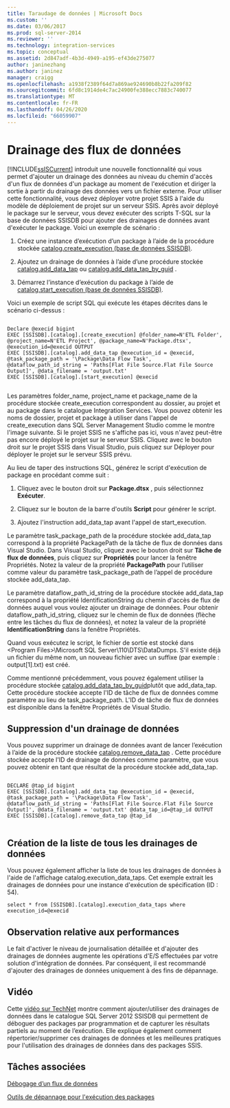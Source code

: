 ```yaml
---
title: Taraudage de données | Microsoft Docs
ms.custom: ''
ms.date: 03/06/2017
ms.prod: sql-server-2014
ms.reviewer: ''
ms.technology: integration-services
ms.topic: conceptual
ms.assetid: 2d847adf-4b3d-4949-a195-ef43de275077
author: janinezhang
ms.author: janinez
manager: craigg
ms.openlocfilehash: a1938f2389f64d7a869ae924690b8b22fa209f82
ms.sourcegitcommit: 6fd8c1914de4c7ac24900fe388ecc7883c740077
ms.translationtype: MT
ms.contentlocale: fr-FR
ms.lasthandoff: 04/26/2020
ms.locfileid: "66059907"
---
```

# <a name="data-flow-taps"></a>Drainage des flux de données
  [!INCLUDE[ssISCurrent](../includes/ssiscurrent-md.md)] introduit une nouvelle fonctionnalité qui vous permet d'ajouter un drainage des données au niveau du chemin d'accès d'un flux de données d'un package au moment de l'exécution et diriger la sortie à partir du drainage des données vers un fichier externe. Pour utiliser cette fonctionnalité, vous devez déployer votre projet SSIS à l'aide du modèle de déploiement de projet sur un serveur SSIS. Après avoir déployé le package sur le serveur, vous devez exécuter des scripts T-SQL sur la base de données SSISDB pour ajouter des drainages de données avant d'exécuter le package. Voici un exemple de scénario :  
  
1.  Créez une instance d’exécution d’un package à l’aide de la procédure stockée [catalog.create_execution &#40;base de données SSISDB&#41;](/sql/integration-services/system-stored-procedures/catalog-create-execution-ssisdb-database).  
  
2.  Ajoutez un drainage de données à l’aide d’une procédure stockée [catalog.add_data_tap](/sql/integration-services/system-stored-procedures/catalog-add-data-tap) ou [catalog.add_data_tap_by_guid](/sql/integration-services/system-stored-procedures/catalog-add-data-tap-by-guid) .  
  
3.  Démarrez l’instance d’exécution du package à l’aide de [catalog.start_execution &#40;base de données SSISDB&#41;](/sql/integration-services/system-stored-procedures/catalog-start-execution-ssisdb-database).  
  
 Voici un exemple de script SQL qui exécute les étapes décrites dans le scénario ci-dessus :  
  
```  
  
Declare @execid bigint  
EXEC [SSISDB].[catalog].[create_execution] @folder_name=N'ETL Folder', @project_name=N'ETL Project', @package_name=N'Package.dtsx', @execution_id=@execid OUTPUT  
EXEC [SSISDB].[catalog].add_data_tap @execution_id = @execid, @task_package_path = '\Package\Data Flow Task', @dataflow_path_id_string = 'Paths[Flat File Source.Flat File Source Output]', @data_filename = 'output.txt'  
EXEC [SSISDB].[catalog].[start_execution] @execid  
  
```  
  
 Les paramètres folder_name, project_name et package_name de la procédure stockée create_execution correspondent au dossier, au projet et au package dans le catalogue Integration Services. Vous pouvez obtenir les noms de dossier, projet et package à utiliser dans l'appel de create_execution dans SQL Server Management Studio comme le montre l'image suivante. Si le projet SSIS ne s'affiche pas ici, vous n'avez peut-être pas encore déployé le projet sur le serveur SSIS. Cliquez avec le bouton droit sur le projet SSIS dans Visual Studio, puis cliquez sur Déployer pour déployer le projet sur le serveur SSIS prévu.  
  
 Au lieu de taper des instructions SQL, générez le script d'exécution de package en procédant comme suit :  
  
1.  Cliquez avec le bouton droit sur **Package.dtsx** , puis sélectionnez **Exécuter**.  
  
2.  Cliquez sur le bouton de la barre d'outils **Script** pour générer le script.  
  
3.  Ajoutez l'instruction add_data_tap avant l'appel de start_execution.  
  
 Le paramètre task_package_path de la procédure stockée add_data_tap correspond à la propriété PackagePath de la tâche de flux de données dans Visual Studio. Dans Visual Studio, cliquez avec le bouton droit sur **Tâche de flux de données**, puis cliquez sur **Propriétés** pour lancer la fenêtre Propriétés.  Notez la valeur de la propriété **PackagePath** pour l’utiliser comme valeur du paramètre task_package_path de l’appel de procédure stockée add_data_tap.  
  
 Le paramètre dataflow_path_id_string de la procédure stockée add_data_tap correspond à la propriété IdentificationString du chemin d'accès de flux de données auquel vous voulez ajouter un drainage de données. Pour obtenir dataflow_path_id_string, cliquez sur le chemin de flux de données (flèche entre les tâches du flux de données), et notez la valeur de la propriété **IdentificationString** dans la fenêtre Propriétés.  
  
 Quand vous exécutez le script, le fichier de sortie est stocké dans \<Program Files>\Microsoft SQL Server\110\DTS\DataDumps. S'il existe déjà un fichier du même nom, un nouveau fichier avec un suffixe (par exemple : output[1].txt) est créé.  
  
 Comme mentionné précédemment, vous pouvez également utiliser la procédure stockée [catalog.add_data_tap_by_guid](/sql/integration-services/system-stored-procedures/catalog-add-data-tap-by-guid)plutôt que add_data_tap. Cette procédure stockée accepte l'ID de tâche de flux de données comme paramètre au lieu de task_package_path. L'ID de tâche de flux de données est disponible dans la fenêtre Propriétés de Visual Studio.  
  
## <a name="removing-a-data-tap"></a>Suppression d'un drainage de données  
 Vous pouvez supprimer un drainage de données avant de lancer l’exécution à l’aide de la procédure stockée [catalog.remove_data_tap](/sql/integration-services/system-stored-procedures/catalog-remove-data-tap) . Cette procédure stockée accepte l'ID de drainage de données comme paramètre, que vous pouvez obtenir en tant que résultat de la procédure stockée add_data_tap.  
  
```  
  
DECLARE @tap_id bigint  
EXEC [SSISDB].[catalog].add_data_tap @execution_id = @execid, @task_package_path = '\Package\Data Flow Task', @dataflow_path_id_string = 'Paths[Flat File Source.Flat File Source Output]', @data_filename = 'output.txt' @data_tap_id=@tap_id OUTPUT  
EXEC [SSISDB].[catalog].remove_data_tap @tap_id  
  
```  
  
## <a name="listing-all-data-taps"></a>Création de la liste de tous les drainages de données  
 Vous pouvez également afficher la liste de tous les drainages de données à l'aide de l'affichage catalog.execution_data_taps. Cet exemple extrait les drainages de données pour une instance d'exécution de spécification (ID : 54).  
  
```  
select * from [SSISDB].[catalog].execution_data_taps where execution_id=@execid  
```  
  
## <a name="performance-consideration"></a>Observation relative aux performances  
 Le fait d'activer le niveau de journalisation détaillée et d'ajouter des drainages de données augmente les opérations d'E/S effectuées par votre solution d'intégration de données. Par conséquent, il est recommandé d'ajouter des drainages de données uniquement à des fins de dépannage.  
  
## <a name="video"></a>Vidéo  
 Cette [vidéo sur TechNet](https://technet.microsoft.com/sqlserver/dn600163) montre comment ajouter/utiliser des drainages de données dans le catalogue SQL Server 2012 SSISDB qui permettent de déboguer des packages par programmation et de capturer les résultats partiels au moment de l’exécution. Elle explique également comment répertorier/supprimer ces drainages de données et les meilleures pratiques pour l'utilisation des drainages de données dans des packages SSIS.  
  
## <a name="related-tasks"></a>Tâches associées  
 [Débogage d’un flux de données](troubleshooting/debugging-data-flow.md)  
  
 [Outils de dépannage pour l'exécution des packages](troubleshooting/troubleshooting-tools-for-package-execution.md)  
  
  
